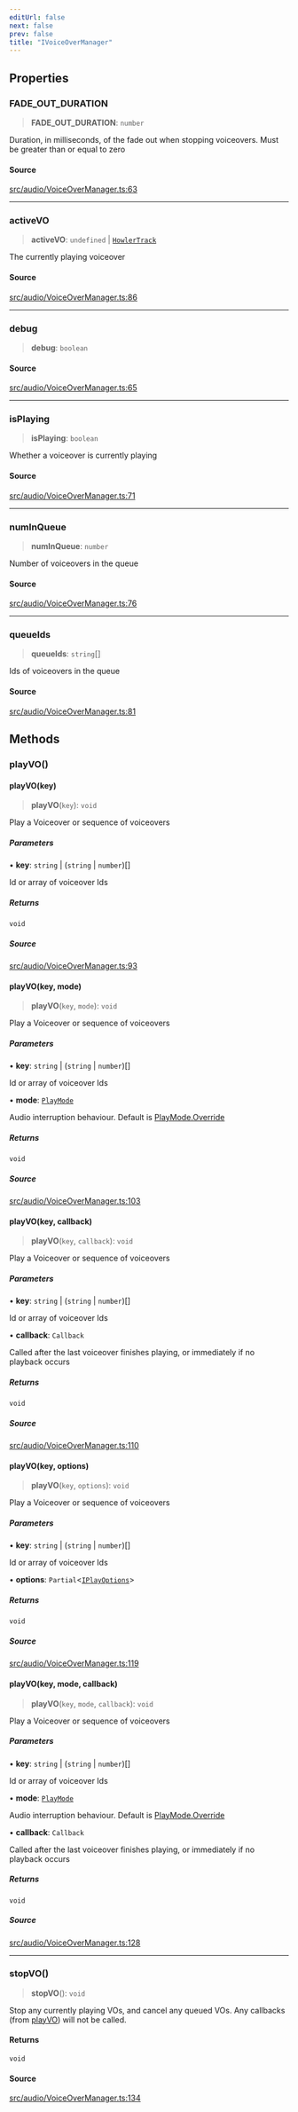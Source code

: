 ```yaml
---
editUrl: false
next: false
prev: false
title: "IVoiceOverManager"
---
```


## Properties

### FADE\_OUT\_DURATION

> **FADE\_OUT\_DURATION**: `number`

Duration, in milliseconds, of the fade out when stopping voiceovers. Must be greater than or equal to zero

#### Source

[src/audio/VoiceOverManager.ts:63](https://github.com/relishinc/dill-pixel/blob/543438455c9a47928084300159416186c2aa1095/src/audio/VoiceOverManager.ts#L63)

***

### activeVO

> **activeVO**: `undefined` \| [`HowlerTrack`](/api/classes/howlertrack/)

The currently playing voiceover

#### Source

[src/audio/VoiceOverManager.ts:86](https://github.com/relishinc/dill-pixel/blob/543438455c9a47928084300159416186c2aa1095/src/audio/VoiceOverManager.ts#L86)

***

### debug

> **debug**: `boolean`

#### Source

[src/audio/VoiceOverManager.ts:65](https://github.com/relishinc/dill-pixel/blob/543438455c9a47928084300159416186c2aa1095/src/audio/VoiceOverManager.ts#L65)

***

### isPlaying

> **isPlaying**: `boolean`

Whether a voiceover is currently playing

#### Source

[src/audio/VoiceOverManager.ts:71](https://github.com/relishinc/dill-pixel/blob/543438455c9a47928084300159416186c2aa1095/src/audio/VoiceOverManager.ts#L71)

***

### numInQueue

> **numInQueue**: `number`

Number of voiceovers in the queue

#### Source

[src/audio/VoiceOverManager.ts:76](https://github.com/relishinc/dill-pixel/blob/543438455c9a47928084300159416186c2aa1095/src/audio/VoiceOverManager.ts#L76)

***

### queueIds

> **queueIds**: `string`[]

Ids of voiceovers in the queue

#### Source

[src/audio/VoiceOverManager.ts:81](https://github.com/relishinc/dill-pixel/blob/543438455c9a47928084300159416186c2aa1095/src/audio/VoiceOverManager.ts#L81)

## Methods

### playVO()

#### playVO(key)

> **playVO**(`key`): `void`

Play a Voiceover or sequence of voiceovers

##### Parameters

• **key**: `string` \| (`string` \| `number`)[]

Id or array of voiceover Ids

##### Returns

`void`

##### Source

[src/audio/VoiceOverManager.ts:93](https://github.com/relishinc/dill-pixel/blob/543438455c9a47928084300159416186c2aa1095/src/audio/VoiceOverManager.ts#L93)

#### playVO(key, mode)

> **playVO**(`key`, `mode`): `void`

Play a Voiceover or sequence of voiceovers

##### Parameters

• **key**: `string` \| (`string` \| `number`)[]

Id or array of voiceover Ids

• **mode**: [`PlayMode`](/api/enumerations/playmode/)

Audio interruption behaviour. Default is [PlayMode.Override](../../../../../../api/enumerations/playmode/#override)

##### Returns

`void`

##### Source

[src/audio/VoiceOverManager.ts:103](https://github.com/relishinc/dill-pixel/blob/543438455c9a47928084300159416186c2aa1095/src/audio/VoiceOverManager.ts#L103)

#### playVO(key, callback)

> **playVO**(`key`, `callback`): `void`

Play a Voiceover or sequence of voiceovers

##### Parameters

• **key**: `string` \| (`string` \| `number`)[]

Id or array of voiceover Ids

• **callback**: `Callback`

Called after the last voiceover finishes playing, or immediately if no playback occurs

##### Returns

`void`

##### Source

[src/audio/VoiceOverManager.ts:110](https://github.com/relishinc/dill-pixel/blob/543438455c9a47928084300159416186c2aa1095/src/audio/VoiceOverManager.ts#L110)

#### playVO(key, options)

> **playVO**(`key`, `options`): `void`

Play a Voiceover or sequence of voiceovers

##### Parameters

• **key**: `string` \| (`string` \| `number`)[]

Id or array of voiceover Ids

• **options**: `Partial`\<[`IPlayOptions`](/api/interfaces/iplayoptions/)\>

##### Returns

`void`

##### Source

[src/audio/VoiceOverManager.ts:119](https://github.com/relishinc/dill-pixel/blob/543438455c9a47928084300159416186c2aa1095/src/audio/VoiceOverManager.ts#L119)

#### playVO(key, mode, callback)

> **playVO**(`key`, `mode`, `callback`): `void`

Play a Voiceover or sequence of voiceovers

##### Parameters

• **key**: `string` \| (`string` \| `number`)[]

Id or array of voiceover Ids

• **mode**: [`PlayMode`](/api/enumerations/playmode/)

Audio interruption behaviour. Default is [PlayMode.Override](../../../../../../api/enumerations/playmode/#override)

• **callback**: `Callback`

Called after the last voiceover finishes playing, or immediately if no playback occurs

##### Returns

`void`

##### Source

[src/audio/VoiceOverManager.ts:128](https://github.com/relishinc/dill-pixel/blob/543438455c9a47928084300159416186c2aa1095/src/audio/VoiceOverManager.ts#L128)

***

### stopVO()

> **stopVO**(): `void`

Stop any currently playing VOs, and cancel any queued VOs.
Any callbacks (from [playVO](../../../../../../api/functions/playvo)) will not be called.

#### Returns

`void`

#### Source

[src/audio/VoiceOverManager.ts:134](https://github.com/relishinc/dill-pixel/blob/543438455c9a47928084300159416186c2aa1095/src/audio/VoiceOverManager.ts#L134)
